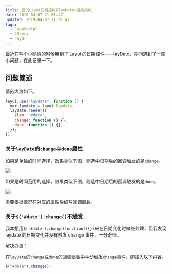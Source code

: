 ```yaml
---
title: 尝试Layui日期控件(layDate)遇到的坑
date: 2019-04-07 21:01:47
updated: 2019-04-07 21:01:47
tags:
  - JavaScript
  - JQuery
  - LayUI
---
```


最近在写个小网页的时候用到了 Layui 的日期控件——layDate，期间遇到了一些小问题，在此记录一下。

<!--more-->

## 问题简述

情形大致如下。

```js
layui.use("laydate", function () {
  var laydate = layui.laydate;
  laydate.render({
    elem: "#date",
    change: function () {},
    done: function () {},
  });
});
```

### 关于`layDate`的`change`与`done`属性

如果是单独的时间选择，效果类似下图，则选中日期后的回调触发的是`change`。

![](https://img.iszy.xyz/20190407214909.png)

如果是时间范围的选择，效果类似下图，则选中日期后的回调触发的是`done`。

![](https://img.iszy.xyz/20190407215225.png)

需要根据情况在对应的属性后编写回调函数。

### 关于`$('#date').change()`不触发

我本想用`$('#date').change(function(){})`来在日期变化时做些处理，但我发现 laydate 的日期变化并没有触发 change 事件，十分奇怪。

解决办法：

在`layDate`的`change`或`done`的回调函数中手动触发`change`事件，即加入以下内容。

```js
$("#date").change();
```
